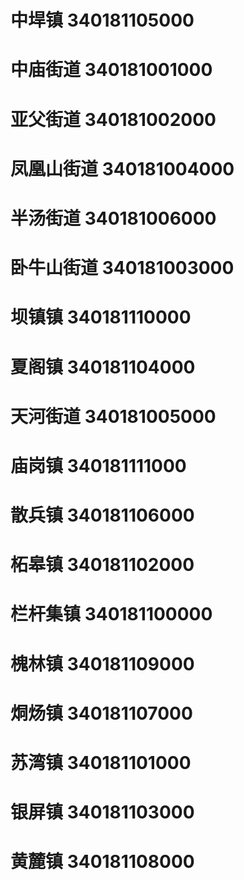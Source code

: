 # 中垾镇 340181105000
# 中庙街道 340181001000
# 亚父街道 340181002000
# 凤凰山街道 340181004000
# 半汤街道 340181006000
# 卧牛山街道 340181003000
# 坝镇镇 340181110000
# 夏阁镇 340181104000
# 天河街道 340181005000
# 庙岗镇 340181111000
# 散兵镇 340181106000
# 柘皋镇 340181102000
# 栏杆集镇 340181100000
# 槐林镇 340181109000
# 烔炀镇 340181107000
# 苏湾镇 340181101000
# 银屏镇 340181103000
# 黄麓镇 340181108000
